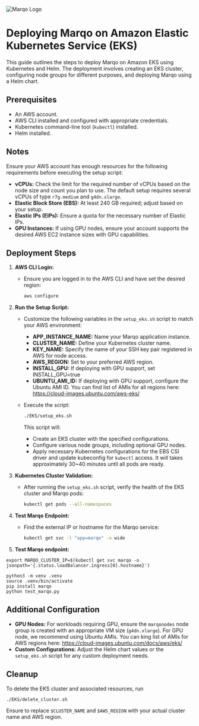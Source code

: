 ![Marqo Logo](../resources/marqo.png)

# Deploying Marqo on Amazon Elastic Kubernetes Service (EKS)

This guide outlines the steps to deploy Marqo on Amazon EKS using Kubernetes and Helm. The deployment involves creating an EKS cluster, configuring node groups for different purposes, and deploying Marqo using a Helm chart.

## Prerequisites

- An AWS account.
- AWS CLI installed and configured with appropriate credentials.
- Kubernetes command-line tool (`kubectl`) installed.
- Helm installed.

## Notes
Ensure your AWS account has enough resources for the following requirements before executing the setup script:

- **vCPUs:** Check the limit for the required number of vCPUs based on the node size and count you plan to use. The default setup requires several vCPUs of type `r7g.medium` and `g4dn.xlarge`.
- **Elastic Block Store (EBS):** At least 240 GB required; adjust based on your setup.
- **Elastic IPs (EIPs):** Ensure a quota for the necessary number of Elastic IPs.
- **GPU Instances:** If using GPU nodes, ensure your account supports the desired AWS EC2 instance sizes with GPU capabilities.

## Deployment Steps

1. **AWS CLI Login:**
   - Ensure you are logged in to the AWS CLI and have set the desired region:
     ```bash
     aws configure
     ```

2. **Run the Setup Script:**
   - Customize the following variables in the `setup_eks.sh` script to match your AWS environment:
     - **APP_INSTANCE_NAME:** Name your Marqo application instance.
     - **CLUSTER_NAME:** Define your Kubernetes cluster name.
     - **KEY_NAME:** Specify the name of your SSH key pair registered in AWS for node access.
     - **AWS_REGION:** Set to your preferred AWS region.
     - **INSTALL_GPU:** If deploying with GPU support, set INSTALL_GPU=true
     - **UBUNTU_AMI_ID:** If deploying with GPU support, configure the Ubuntu AMI ID. You can find list of AMIs for all regions here: https://cloud-images.ubuntu.com/aws-eks/

   - Execute the script:
     ```bash
     ./EKS/setup_eks.sh
     ```

     This script will:
     - Create an EKS cluster with the specified configurations.
     - Configure various node groups, including optional GPU nodes.
     - Apply necessary Kubernetes configurations for the EBS CSI driver and update kubeconfig for `kubectl` access.
    It will takes approximately 30~40 minutes until all pods are ready.

3. **Kubernetes Cluster Validation:**
   - After running the `setup_eks.sh` script, verify the health of the EKS cluster and Marqo pods:
     ```bash
     kubectl get pods --all-namespaces
     ```

4. **Test Marqo Endpoint:**
   - Find the external IP or hostname for the Marqo service:
     ```bash
     kubectl get svc -l "app=marqo" -o wide
     ```

5. **Test Marqo endpoint:**

```
export MARQO_CLUSTER_IP=$(kubectl get svc marqo -o jsonpath='{.status.loadBalancer.ingress[0].hostname}')

python3 -m venv .venv
source .venv/bin/activate
pip install marqo
python test_marqo.py
```

## Additional Configuration

- **GPU Nodes:** For workloads requiring GPU, ensure the `marqonodes` node group is created with an appropriate VM size (`g4dn.xlarge`).
For GPU node, we recommend using Ubuntu AMIs. You can  king list of AMIs for AWS regions here: https://cloud-images.ubuntu.com/docs/aws/eks/
- **Custom Configurations:** Adjust the Helm chart values or the `setup_eks.sh` script for any custom deployment needs.

## Cleanup

To delete the EKS cluster and associated resources, run

```bash
./EKS/delete_cluster.sh
```

Ensure to replace `$CLUSTER_NAME` and `$AWS_REGION` with your actual cluster name and AWS region.

